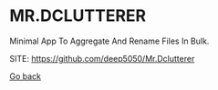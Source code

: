 # MR.DCLUTTERER
 
 Minimal App To Aggregate And Rename Files In Bulk.
 
 SITE: https://github.com/deep5050/Mr.Dclutterer

 [Go back](https://portable-linux-apps.github.io/apps.html)
